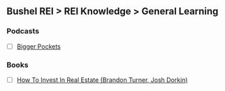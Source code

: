 ## Bushel REI > REI Knowledge > General Learning

### Podcasts
- [ ] [Bigger Pockets](https://podcasts.apple.com/us/podcast/biggerpockets-real-estate-podcast/id594419649)

### Books
- [ ] [How To Invest In Real Estate (Brandon Turner, Josh Dorkin)](https://www.amazon.com/How-Invest-Real-Estate-Beginners-ebook/dp/B07HY1LRCS)


